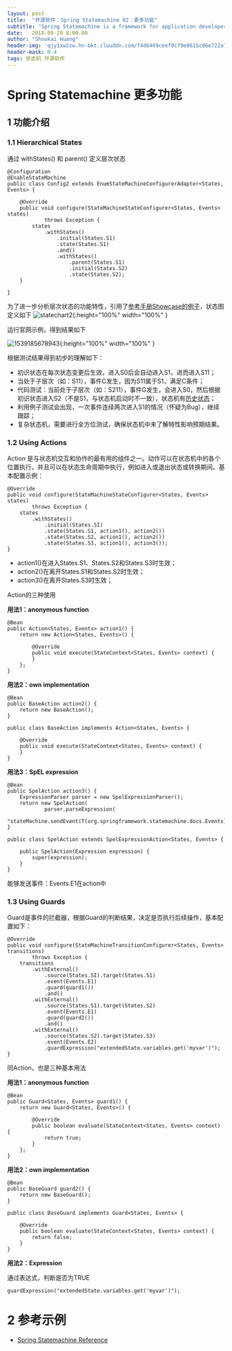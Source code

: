 ```yaml
---
layout: post
title:  "开源软件：Spring Statemachine 02：更多功能"
subtitle: "Spring Statemachine is a framework for application developers to use state machine concepts with Spring applications."
date:   2018-09-29 8:00:00
author: "Shoukai Huang"
header-img: 'qjy1xw2zw.hn-bkt.clouddn.com/f4d6469ceef0c79e8615cd6e722a7770.jpg'
header-mask: 0.4
tags: 状态机 开源软件
---
```

# Spring Statemachine 更多功能

## 1 功能介绍

### 1.1 Hierarchical States

通过 withStates() 和 parent() 定义层次状态

```
@Configuration
@EnableStateMachine
public class Config2 extends EnumStateMachineConfigurerAdapter<States, Events> {

    @Override
    public void configure(StateMachineStateConfigurer<States, Events> states)
            throws Exception {
        states
            .withStates()
                .initial(States.S1)
                .state(States.S1)
                .and()
                .withStates()
                    .parent(States.S1)
                    .initial(States.S2)
                    .state(States.S2);
    }

}
```

为了进一步分析层次状态的功能特性，引用了[参考手册Showcase的例子](https://docs.spring.io/spring-statemachine/docs/2.0.2.RELEASE/reference/htmlsingle/#statemachine-examples-showcase)，状态图定义如下
![statechart2](http://qjy1xw2zw.hn-bkt.clouddn.com/statechart2.png){:height="100%" width="100%" }

运行官网示例，得到结果如下

![1539185678943](http://qjy1xw2zw.hn-bkt.clouddn.com/1539185678943.jpg){:height="100%" width="100%" }

根据测试结果得到初步的理解如下：

* 初识状态在每次状态变更后生效，进入S0后会自动进入S1，进而进入S11；
* 当处于子层次（如：S11），事件C发生，因为S11属于S1，满足C条件；
* 代码测试：当前处于子层次（如：S211），事件G发生，会进入S0，然后根据初识状态进入S2（不是S1，与状态机启动时不一致），状态机有[历史状态](https://docs.spring.io/spring-statemachine/docs/2.0.2.RELEASE/reference/htmlsingle/#history-state)；
* 利用例子测试会出现，一次事件连续两次进入S1的情况（怀疑为Bug），继续跟踪；
* 复杂状态机，需要进行全方位测试，确保状态机中未了解特性影响预期结果。

### 1.2 Using Actions

Action 是与状态机交互和协作的最有用的组件之一。动作可以在状态机中的各个位置执行，并且可以在状态生命周期中执行，例如进入或退出状态或转换期间。基本配置示例：

```
@Override
public void configure(StateMachineStateConfigurer<States, Events> states)
        throws Exception {
    states
        .withStates()
            .initial(States.SI)
            .state(States.S1, action1(), action2())
            .state(States.S2, action1(), action2())
            .state(States.S3, action1(), action3());
}
```

* action1()在进入States.S1、States.S2和States.S3时生效；
* action2()在离开States.S1和States.S2时生效；
* action3()在离开States.S3时生效；

Action的三种使用

**用法1：anonymous function**

```
@Bean
public Action<States, Events> action1() {
    return new Action<States, Events>() {

        @Override
        public void execute(StateContext<States, Events> context) {
        }
    };
}
```

**用法2：own implementation**

```
@Bean
public BaseAction action2() {
    return new BaseAction();
}

public class BaseAction implements Action<States, Events> {

    @Override
    public void execute(StateContext<States, Events> context) {
    }
}

```

**用法3：SpEL expression**

```
@Bean
public SpelAction action3() {
    ExpressionParser parser = new SpelExpressionParser();
    return new SpelAction(
            parser.parseExpression(
                    "stateMachine.sendEvent(T(org.springframework.statemachine.docs.Events).E1)"));
}

public class SpelAction extends SpelExpressionAction<States, Events> {

    public SpelAction(Expression expression) {
        super(expression);
    }
}
```
能够发送事件：Events.E1在action中


### 1.3 Using Guards

Guard是事件的拦截器，根据Guard的判断结果，决定是否执行后续操作，基本配置如下：

```
@Override
public void configure(StateMachineTransitionConfigurer<States, Events> transitions)
        throws Exception {
    transitions
        .withExternal()
            .source(States.SI).target(States.S1)
            .event(Events.E1)
            .guard(guard1())
            .and()
        .withExternal()
            .source(States.S1).target(States.S2)
            .event(Events.E1)
            .guard(guard2())
            .and()
        .withExternal()
            .source(States.S2).target(States.S3)
            .event(Events.E2)
            .guardExpression("extendedState.variables.get('myvar')");
}
```

同Action，也是三种基本用法

**用法1：anonymous function**

```
@Bean
public Guard<States, Events> guard1() {
    return new Guard<States, Events>() {

        @Override
        public boolean evaluate(StateContext<States, Events> context) {
            return true;
        }
    };
}
```

**用法2：own implementation**

```
@Bean
public BaseGuard guard2() {
    return new BaseGuard();
}

public class BaseGuard implements Guard<States, Events> {

    @Override
    public boolean evaluate(StateContext<States, Events> context) {
        return false;
    }
}
```

**用法2：Expression**

通过表达式，判断是否为TRUE

```
guardExpression("extendedState.variables.get('myvar')");
```


# 2 参考示例
* [Spring Statemachine Reference](https://docs.spring.io/spring-statemachine/docs/2.0.2.RELEASE/reference/htmlsingle)







